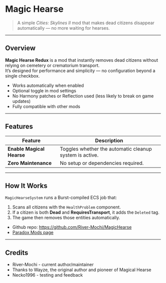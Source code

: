﻿# Magic Hearse

> A simple *Cities: Skylines II* mod that makes dead citizens disappear automatically — no more waiting for hearses.

---

## Overview

**Magic Hearse Redux** is a mod that instantly removes dead citizens without relying on cemetery or crematorium transport.  
It’s designed for performance and simplicity — no configuration beyond a single checkbox.

- Works automatically when enabled  
- Optional toggle in mod settings  
- No Harmony patches or Reflection used (less likely to break on game updates)
- Fully compatible with other mods  

---

## Features

| Feature | Description |
|----------|-------------|
| **Enable Magical Hearse** | Toggles whether the automatic cleanup system is active. |
| **Zero Maintenance** | No setup or dependencies required. |


---

## How It Works

`MagicHearseSystem` runs a Burst-compiled ECS job that:

1. Scans all citizens with the `HealthProblem` component.  
2. If a citizen is both **Dead** and **RequiresTransport**, it adds the `Deleted` tag.  
3. The game then removes those entities automatically.  

- Github repo: https://github.com/River-Mochi/MagicHearse
- [Paradox Mods page](https://mods.paradoxplaza.com/authors/kimosabe1?orderBy=desc&sortBy=best&time=alltime)


---

## Credits
- River-Mochi - current author/maintainer
- Thanks to Wayze, the original author and pioneer of Magical Hearse
- Necko1996 - testing and feedback



